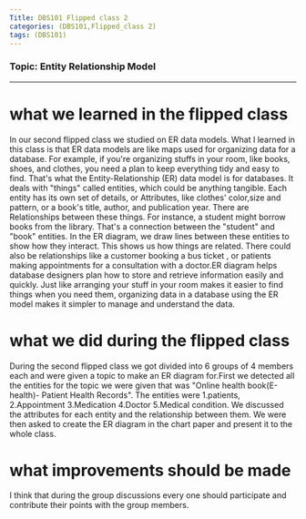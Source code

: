 ```yaml
---
Title: DBS101 Flipped class 2
categories: (DBS101,Flipped_class 2)
tags: (DBS101)
---
```


### Topic: Entity Relationship Model
----

# what we learned in the flipped class

In our second flipped class we studied on ER data models. What I learned in this class is that ER data models are like maps used for organizing data for a database. For example, if you're organizing stuffs in your room, like books, shoes, and clothes, you need a plan to keep everything tidy and easy to find. That's what the Entity-Relationship (ER) data model is for databases. It deals with "things" called entities, which could be anything tangible. Each entity has its own set of details, or Attributes, like clothes' color,size and pattern, or a book's title, author, and publication year. There are Relationships between these things. For instance, a student might borrow books from the library. That's a connection between the "student" and "book" entities. In the ER diagram, we draw lines between these entities to show how they interact. This shows us how things are related. There could also be relationships like a customer booking a bus ticket , or patients making appointments for a consultation with a doctor.ER diagram helps database designers plan how to store and retrieve information easily and quickly. Just like arranging your stuff in your room makes it easier to find things when you need them, organizing data in a database using the ER model makes it simpler to manage and understand the data.

# what we did during the flipped class 

During the second flipped class we got divided into 6 groups of 4 members each and were given a topic to make an ER diagram for.First we detected all the entities for the topic we were given that was "Online health book(E-health)- Patient Health Records". The entities were 1.patients, 2.Appointment 3.Medication 4.Doctor 5.Medical condition. We discussed the attributes for each entity and the relationship between them. We were then asked to create the ER diagram in the chart paper and present it to the whole class.

# what improvements should be made 

I think that during the group discussions every one should participate and contribute their points with the group members.  

